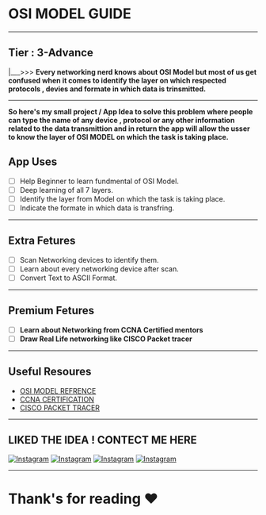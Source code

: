 
# OSI MODEL GUIDE
_________________

## Tier : 3-Advance

|___>>> 
**Every networking nerd knows about OSI Model but most of us get confused when it comes to identify the layer on which respected protocols , devies and formate in which data is trinsmitted.**


____________________________________________________________________________


**So here's my small project / App Idea to solve this problem where people can type the name of any device , protocol or any other information related to the data transmittion and in return the app will allow the usser to know the layer of OSI MODEL  on which the task is taking place.**

## App Uses 
-  [ ] Help Beginner to learn fundmental of OSI Model.
-  [ ] Deep learning of all 7 layers.
-  [ ] Identify the layer from Model on which the task is taking place.
-  [ ] Indicate the formate in which data is transfring.
______________________________________________________________________________

## Extra Fetures
- [ ] Scan Networking devices to identify them.
- [ ] Learn about every networking device after scan.
- [ ] Convert Text to ASCII Format.

_____________________________________________________________________________

## Premium Fetures
- [ ] **Learn about Networking from CCNA Certified mentors**
- [ ] **Draw Real Life networking like CISCO Packet tracer**

______________________________________________________________________________

## Useful Resoures
- [OSI MODEL REFRENCE](https://www.geeksforgeeks.org/layers-of-osi-model/)
- [CCNA CERTIFICATION](https://www.cisco.com/c/en/us/training-events/training-certifications/certifications/associate/ccna.html)
- [CISCO PACKET TRACER](https://learningnetwork.cisco.com/s/packet-tracer-alternative-lab-solutions)

________________________________________________________________________________

## LIKED THE IDEA ! CONTECT ME HERE

[![Instagram](https://img.shields.io/badge/LINKEDIN-CONNECT-red?style=for-the-badge&logo=linkedin)](https://www.linkedin.com/in/harsh-parashar-846866252)
[![Instagram](https://img.shields.io/badge/TELEGRAM-MESSAGE-red?style=for-the-badge&logo=telegram)](https://t.me/oxyahsefer)
[![Instagram](https://img.shields.io/badge/INSTAGRAM-FOLLOW-red?style=for-the-badge&logo=instagram)](https://instagram.com/oxyahsefer)
[![Instagram](https://img.shields.io/badge/WHATSAPP-MESSAGE-red?style=for-the-badge&logo=whatsapp)](https://wa.me/+919057416875)

_____________________________________________________________________________________

# Thank's for reading ❤

